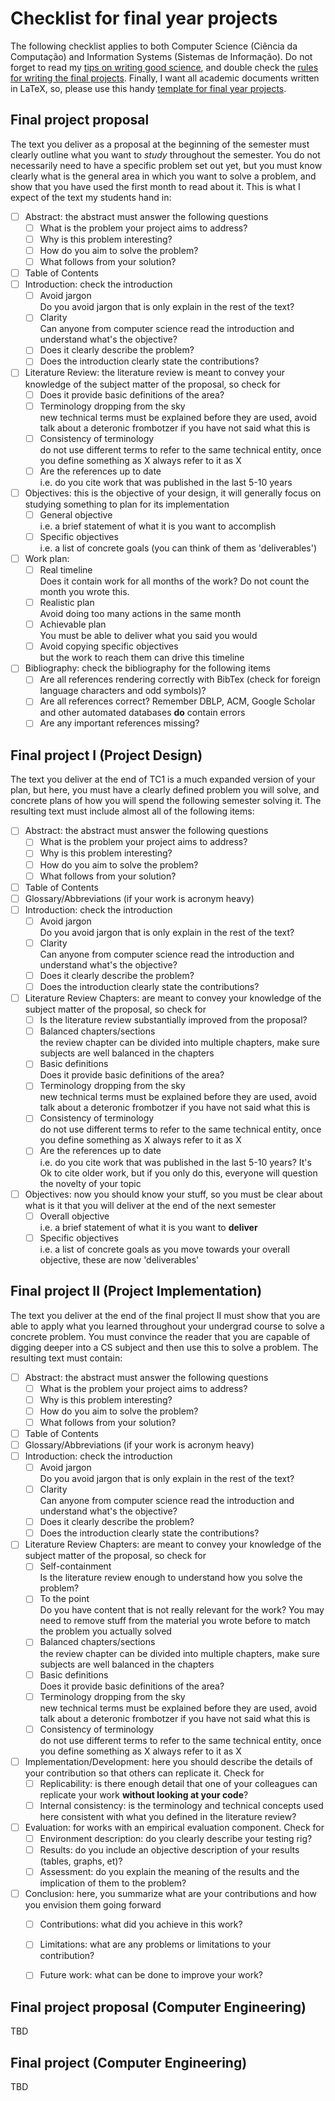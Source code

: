 # Checklist for final year projects

The following checklist applies to both Computer Science (Ciência da Computação) and Information Systems (Sistemas de Informação). Do not forget to read my [tips on writing good science](http://www.meneguzzi.eu/felipe/writing.shtml), and double check the [rules for writing the final projects](http://www.inf.pucrs.br/~coordtc/NormasTC1.htm). 
Finally, I want all academic documents written in LaTeX, so, please use this handy [template for final year projects](https://bitbucket.org/mflash/facin-tcc).

## Final project proposal

The text you deliver as a proposal at the beginning of the semester must clearly outline what you want to *study* throughout the semester. You do not necessarily need to have a specific problem set out yet, but you must know clearly what is the general area in which you want to solve a problem, and show that you have used the first month to read about it. This is what I expect of the text my students hand in:

- [ ] Abstract: the abstract must answer the following questions
	- [ ] What is the problem your project aims to address?
	- [ ] Why is this problem interesting?
	- [ ] How do you aim to solve the problem?
	- [ ] What follows from your solution?
- [ ] Table of Contents
- [ ] Introduction: check the introduction 
	- [ ] Avoid jargon <br/> Do you avoid jargon that is only explain in the rest of the text?
	- [ ] Clarity <br/> Can anyone from computer science read the introduction and understand what's the objective?
	- [ ] Does it clearly describe the problem?
	- [ ] Does the introduction clearly state the contributions?
- [ ] Literature Review: the literature review is meant to convey your knowledge of the subject matter of the proposal, so check for
	- [ ] Does it provide basic definitions of the area?
	- [ ] Terminology dropping from the sky <br/> new technical terms must be explained before they are used, avoid talk about a deteronic frombotzer if you have not said what this is
	- [ ] Consistency of terminology  <br/> do not use different terms to refer to the same technical entity, once you define something as X always refer to it as X
	- [ ] Are the references up to date <br/> i.e. do you cite work that was published in the last 5-10 years
- [ ] Objectives: this is the objective of your design, it will generally focus on studying something to plan for its implementation
	- [ ] General objective <br/> i.e. a brief statement of what it is you want to accomplish
	- [ ] Specific objectives <br/> i.e. a list of concrete goals (you can think of them as 'deliverables')
- [ ] Work plan: 
	- [ ] Real timeline <br/> Does it contain work for all months of the work? Do not count the month you wrote this.
	- [ ] Realistic plan <br/> Avoid doing too many actions in the same month
	- [ ] Achievable plan <br/> You must be able to deliver what you said you would
	- [ ] Avoid copying specific objectives <br/> but the work to reach them can drive this timeline
- [ ] Bibliography: check the bibliography for the following items
	- [ ] Are all references rendering correctly with BibTex (check for foreign language characters and odd symbols)?
	- [ ] Are all references correct? Remember DBLP, ACM, Google Scholar and other automated databases **do** contain errors
	- [ ] Are any important references missing?
	
## Final project I (Project Design)

The text you deliver at the end of TC1 is a much expanded version of your plan, but here, you must have a clearly defined problem you will solve, and concrete plans of how you will spend the following semester solving it. 
The resulting text must include almost all of the following items:

- [ ] Abstract: the abstract must answer the following questions
	- [ ] What is the problem your project aims to address?
	- [ ] Why is this problem interesting?
	- [ ] How do you aim to solve the problem?
	- [ ] What follows from your solution?
- [ ] Table of Contents
- [ ] Glossary/Abbreviations (if your work is acronym heavy)
- [ ] Introduction: check the introduction 
	- [ ] Avoid jargon <br/> Do you avoid jargon that is only explain in the rest of the text?
	- [ ] Clarity <br/> Can anyone from computer science read the introduction and understand what's the objective?
	- [ ] Does it clearly describe the problem?
	- [ ] Does the introduction clearly state the contributions?
- [ ] Literature Review Chapters: are meant to convey your knowledge of the subject matter of the proposal, so check for
	- [ ] Is the literature review substantially improved from the proposal?
	- [ ] Balanced chapters/sections <br/> the review chapter can be divided into multiple chapters, make sure subjects are well balanced in the chapters
	- [ ] Basic definitions <br/> Does it provide basic definitions of the area?
	- [ ] Terminology dropping from the sky <br/> new technical terms must be explained before they are used, avoid talk about a deteronic frombotzer if you have not said what this is
	- [ ] Consistency of terminology  <br/> do not use different terms to refer to the same technical entity, once you define something as X always refer to it as X
	- [ ] Are the references up to date <br/> i.e. do you cite work that was published in the last 5-10 years? It's Ok to cite older work, but if you only do this, everyone will question the novelty of your topic
- [ ] Objectives: now you should know your stuff, so you must be clear about what is it that you will deliver at the end of the next semester
	- [ ] Overall objective <br/> i.e. a brief statement of what it is you want to **deliver**
	- [ ] Specific objectives <br/> i.e. a list of concrete goals as you move towards your overall objective, these are now 'deliverables'

## Final project II (Project Implementation)

The text you deliver at the end of the final project II must show that you are able to apply what you learned throughout your undergrad course to solve a concrete problem. You must convince the reader that you are capable of digging deeper into a CS subject and then use this to solve a problem. The resulting text must contain: 

- [ ] Abstract: the abstract must answer the following questions
	- [ ] What is the problem your project aims to address?
	- [ ] Why is this problem interesting?
	- [ ] How do you aim to solve the problem?
	- [ ] What follows from your solution?
- [ ] Table of Contents
- [ ] Glossary/Abbreviations (if your work is acronym heavy)
- [ ] Introduction: check the introduction 
	- [ ] Avoid jargon <br/> Do you avoid jargon that is only explain in the rest of the text?
	- [ ] Clarity <br/> Can anyone from computer science read the introduction and understand what's the objective?
	- [ ] Does it clearly describe the problem?
	- [ ] Does the introduction clearly state the contributions?
- [ ] Literature Review Chapters: are meant to convey your knowledge of the subject matter of the proposal, so check for
	- [ ] Self-containment <br/> Is the literature review enough to understand how you solve the problem?
	- [ ] To the point <br/> Do you have content that is not really relevant for the work? You may need to remove stuff from the material you wrote before to match the problem you actually solved
	- [ ] Balanced chapters/sections <br/> the review chapter can be divided into multiple chapters, make sure subjects are well balanced in the chapters
	- [ ] Basic definitions <br/> Does it provide basic definitions of the area?
	- [ ] Terminology dropping from the sky <br/> new technical terms must be explained before they are used, avoid talk about a deteronic frombotzer if you have not said what this is
	- [ ] Consistency of terminology  <br/> do not use different terms to refer to the same technical entity, once you define something as X always refer to it as X
- [ ] Implementation/Development: here you should describe the details of your contribution so that others can replicate it. Check for
	- [ ] Replicability: is there enough detail that one of your colleagues can replicate your work **without looking at your code**?
	- [ ] Internal consistency: is the terminology and technical concepts used here consistent with what you defined in the literature review?
- [ ] Evaluation: for works with an empirical evaluation component. Check for
	- [ ] Environment description: do you clearly describe your testing rig? 
	- [ ] Results: do you include an objective description of your results (tables, graphs, et)?
	- [ ] Assessment: do you explain the meaning of the results and the implication of them to the problem?
- [ ] Conclusion: here, you summarize what are your contributions and how you envision them going forward
	- [ ] Contributions: what did you achieve in this work?
	- [ ] Limitations: what are any problems or limitations to your contribution?
	- [ ] Future work: what can be done to improve your work?
	

## Final project proposal (Computer Engineering)
TBD

## Final project (Computer Engineering)
TBD